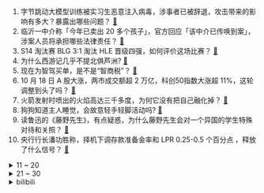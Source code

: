 1. 字节跳动大模型训练被实习生恶意注入病毒，涉事者已被辞退，攻击带来的影响有多大？暴露出哪些问题？ [:link:](https://www.zhihu.com/question/1296528119)
2. 临沂一中介称「今年已卖出 20 多个孩子」，官方回应「该中介已传唤到案」，涉案人员将承担哪些法律责任？ [:link:](https://www.zhihu.com/question/1259014200)
3. S14 淘汰赛 BLG 3:1 淘汰 HLE 晋级四强，如何评价这场比赛？ [:link:](https://www.zhihu.com/question/1289984189)
4. 为什么西游记几乎不提北俱芦洲? [:link:](https://www.zhihu.com/question/962924281)
5. 现在为智驾买单，是不是“智商税”？ [:link:](https://www.zhihu.com/question/737789031)
6. 10 月 18 日 A 股大涨，两市成交额超 2 万亿，科创50指数大涨超 11%，这轮调整到头了吗？ [:link:](https://www.zhihu.com/question/1235750246)
7. 火箭发射时喷出的火焰高达三千多度，为何它没有把自己融化掉？ [:link:](https://www.zhihu.com/question/638955635)
8. 狗狗知道主人睡觉，会故意轻手轻脚活动吗? [:link:](https://www.zhihu.com/question/350491086)
9. 读鲁迅的《藤野先生》，有点疑惑，为什么藤野先生会对一个异国的学生特殊对待和关照？ [:link:](https://www.zhihu.com/question/625668015)
10. 央行行长潘功胜称，择机下调存款准备金率和 LPR 0.25-0.5 个百分点 ，释放了什么信号？ [:link:](https://www.zhihu.com/question/1243038453)
<details>
<summary>11 ~ 20</summary>

11. 本人在学九年级历史，有一个问题，为什么在法国大革命之前法国都是国王，为什么到拿破仑这里直接就是皇帝? [:link:](https://www.zhihu.com/question/1086097199)
12. 有人提前发现了是红孩儿假扮的萍萍吗？ [:link:](https://www.zhihu.com/question/667343874)
13. 现实中有没有类似「北乔峰南慕容」这样表面齐名，但实际上才器相差甚远的例子？ [:link:](https://www.zhihu.com/question/27738577)
14. 10 月 18 日全锦赛男团半决赛，樊振东 3-2 险胜程靖淇，你认为本场比赛双方发挥如何？ [:link:](https://www.zhihu.com/question/1285583131)
15. 本人很爱看书想辞职，全职写小说可以吗？ [:link:](https://www.zhihu.com/question/666596698)
16. 你觉得谁能获得《喜剧之王单口季》的冠军？ [:link:](https://www.zhihu.com/question/664792031)
17. 王夫人为何要告诫刘姥姥“别再求亲靠友”？是嫌她给自己丢脸吗？ [:link:](https://www.zhihu.com/question/610010040)
18. 近期一款由AI辅助制作的魔性游戏「沙威玛传奇」爆火，如何看待独立游戏中用AI辅助作画的作品逐渐变多？ [:link:](https://www.zhihu.com/question/871157123)
19. 为什么不跳过原著，直接去学习他人对原著故事、内容、理论、意义的系统性总结，这样不是更省时间与精力吗？ [:link:](https://www.zhihu.com/question/832565074)
20. 5000 亿互换便利操作细则出炉，质押率不超 90%，证监会同意20家机构开展操作，对市场有何影响？ [:link:](https://www.zhihu.com/question/1268646198)
</details>
<details>
<summary>21 ~ 30</summary>

21. 像京广线、京沪线、陇海线这样的历史悠久的铁路，有没有事后看来更好的途径地选择方案？ [:link:](https://www.zhihu.com/question/657694363)
22. 夏金桂为什么不快乐？ [:link:](https://www.zhihu.com/question/655342029)
23. 古人打仗时遇到城池为什么不绕过去？ [:link:](https://www.zhihu.com/question/395931934)
24. 如何评价24年10月发布的国产动作游戏《明末：渊虚之羽》最新实机预告，它能做村里第二个大学生出圈吗？ [:link:](https://www.zhihu.com/question/1235797994)
25. 《西游记》猪八戒去请孙悟空的时候，为什么一开始不说唐僧有难？ [:link:](https://www.zhihu.com/question/809447402)
26. 照搬《原神》的养成系统给《绝区零》带来了什么？你认为什么样的养成系统才适合《绝区零》？ [:link:](https://www.zhihu.com/question/1232962989)
27. 小虎采访称「支撑我继续打职业的动力是拿到 S 赛冠军，Faker 是我的榜样」对此你有什么想说？ [:link:](https://www.zhihu.com/question/1262379500)
28. 黄金跟玉石哪个更保值一点，在十多年以后哪个更有收藏价值? [:link:](https://www.zhihu.com/question/669117194)
29. 25 届秋招，大家拿到 offer 了吗? [:link:](https://www.zhihu.com/question/667707669)
30. 《凡人歌》到底传达了一种怎样的价值观? [:link:](https://www.zhihu.com/question/666842942)
</details><details>
<summary>bilibili</summary>

</details>